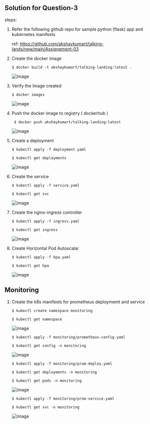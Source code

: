 ## Solution for Question-3

steps:

1. Refer the following github repo for sample python (flask) app and kubernetes manifests

   ref: https://github.com/akshaykumart/talking-lands/new/main/Assignement-03

2. Create the docker image 

   `$ docker build -t akshaykumart/talking-landing:latest . `

   ![image](https://github.com/user-attachments/assets/6c18ebff-293b-4113-8174-f52273127859)


3. Verify the Image created 

   ` $ docker images `
   
   ![image](https://github.com/user-attachments/assets/e600ae2d-3f9c-457d-94a6-afb2c609baa8)


4. Push the docker image to registry ( dockerhub )

   ` $ docker push akshaykumart/talking-landing:latest`

   ![image](https://github.com/user-attachments/assets/bfcdd8e0-779e-403c-a980-aba7e0127bdd)

5. Create a deployment

    `$ kubectl apply -f deployment.yaml`

    `$ kubectl get deployments `

   ![image](https://github.com/user-attachments/assets/347c2f61-d610-4513-a6ad-a5ee214bd3f4)

6. Create the service 

   ` $ kubectl apply -f service.yaml `

   ` $ kubectl get svc `
  
   ![image](https://github.com/user-attachments/assets/240314fc-9087-40ac-915e-48c50e32dd0c)

7. Create the nginx-ingress controller 
   
   ` $ kubectl apply -f ingress.yaml `

   ` $ kubectl get ingress `

   ![image](https://github.com/user-attachments/assets/760a0f32-c892-419a-84a2-f514a241e6c3)

8. Create Horizontal Pod Autoscalar
  
   ` $ kubectl apply -f hpa.yaml `

   ` $ kubectl get hpa `

   ![image](https://github.com/user-attachments/assets/083859f3-1140-4354-83b5-bc828f254f64)

## Monitoring

1. Create the k8s manifests for prometheus deploymemt and service 

   ` $ kubectl create namespace monitoring `

   ` $ kubectl get namespace `

   ![image](https://github.com/user-attachments/assets/0f5dc543-7a5d-454c-bef3-3d1fe103b400)


   ` $ kubectl apply -f monitoring/prometheus-config.yaml `

   ` $ kubectl get config -n monitoring `

   ![image](https://github.com/user-attachments/assets/34d9a688-0e96-4b08-83cd-ff3be972f93e)


   ` $ kubectl apply -f monitoring/prom-deploy.yaml `
  
   ` $ kubectl get deployments -n monitoring `
 
   ` $ kubectl get pods -n monitoring `

   ![image](https://github.com/user-attachments/assets/caec54c6-00f4-4c9d-82e0-bde697aea41b)

   ` $ kubectl apply -f monitoring/prom-service.yaml `

   ` $ kubectl get svc -n monitoring `

   ![image](https://github.com/user-attachments/assets/58e31a0e-773b-445a-89af-a342e7c9fe01)






